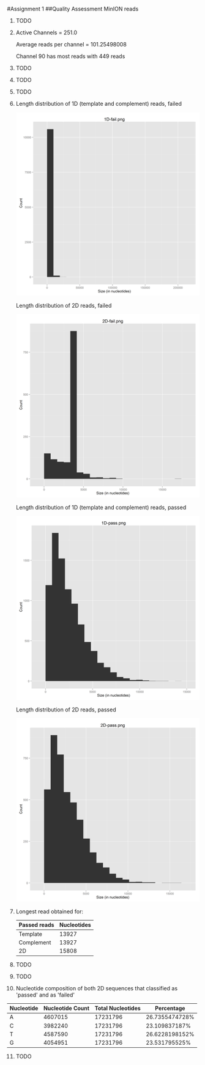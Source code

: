 #Assignment 1
##Quality Assessment MinION reads
1. TODO

2. Active Channels =  251.0

   Average reads per channel =  101.25498008

   Channel 90 has most reads with 449 reads

3. TODO

4. TODO

5. TODO

6. 
   Length distribution of 1D (template and complement) reads, failed
   
   <img src="Assignment_1/img/question6/1D-fail.png" width="600">
   
   Length distribution of 2D reads, failed
   
   <img src="Assignment_1/img/question6/2D-fail.png" width="600">
   
   Length distribution of 1D (template and complement) reads, passed
   
   <img src="Assignment_1/img/question6/1D-pass.png" width="600">
   
   Length distribution of 2D reads, passed
   
   <img src="Assignment_1/img/question6/2D-pass.png" width="600">
   
7. Longest read obtained for:

   | Passed reads | Nucleotides |
   | --- | --- | 
   | Template |13927 |
   | Complement | 13927 |
   | 2D | 15808 |
   
8. TODO

9. TODO

10. Nucleotide composition of both 2D sequences that classified as 'passed' and as 'failed'

   | Nucleotide  | Nucleotide Count | Total Nucleotides | Percentage |
   | --- | --- | --- | --- |
   | A  | 4607015  | 17231796 | 26.7355474728% |
   | C  | 3982240  | 17231796 | 23.109837187% |
   | T  | 4587590  | 17231796 | 26.6228198152% |
   | G  | 4054951  | 17231796 | 23.531795525% |

11. TODO

